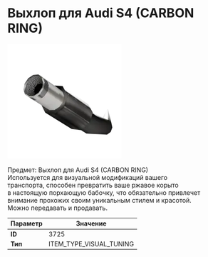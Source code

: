 # Выхлоп для Audi S4 (CARBON RING)

![Item Image](../img/3725.webp?raw=true)

Предмет: Выхлоп для Audi S4 (CARBON RING)<br>Используется для визуальной модификаций вашего<br>транспорта, способен превратить ваше ржавое корыто<br>в настоящую порхающую бабочку, что обязательно привлечет<br>внимание прохожих своим уникальным стилем и красотой.<br>Можно передавать и продавать.


| Параметр | Значение |
|----------|----------|
| **ID** | 3725 |
| **Тип** | ITEM_TYPE_VISUAL_TUNING |

